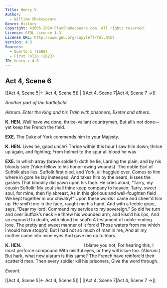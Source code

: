 ```yaml
---
Title: Henry V
Author: 
  - William Shakespeare
Genre: History
Copyright: ©2005-2024 PlayShakespeare.com. All rights reserved.
License: GFDL License 1.3
License URL: http://www.gnu.org/copyleft/fdl.html
Version: 4.3
Sources:
  - Quarto 1 (1600)
  - First Folio (1623)
ID: henry-v-4-6
---
```


## Act 4, Scene 6
[[Act 4, Scene 5|← Act 4, Scene 5]] | [[Act 4, Scene 7|Act 4, Scene 7 →]]

*Another part of the battlefield.*

*Alarum. Enter the King and his Train with prisoners; Exeter and others.*

**K. HEN.**
Well have we done, thrice-valiant countrymen,
But all’s not done—yet keep the French the field.

**EXE.**
The Duke of York commends him to your Majesty.

**K. HEN.**
Lives he, good uncle? Thrice within this hour
I saw him down; thrice up again, and fighting;
From helmet to the spur all blood he was.

**EXE.**
In which array (brave soldier!) doth he lie,
Larding the plain; and by his bloody side
(Yoke-fellow to his honor-owing wounds) 
The noble Earl of Suffolk also lies.
Suffolk first died, and York, all haggled over,
Comes to him where in gore he lay insteeped,
And takes him by the beard, kisses the gashes
That bloodily did yawn upon his face.
He cries aloud, “Tarry, my cousin Suffolk!
My soul shall thine keep company to heaven;
Tarry, sweet soul, for mine, then fly abreast,
As in this glorious and well-foughten field
We kept together in our chivalry!”
Upon these words I came and cheer’d him up.
He smil’d me in the face, raught me his hand,
And with a feeble gripe, says, “Dear my lord,
Commend my service to my sovereign.”
So did he turn and over Suffolk’s neck
He threw his wounded arm, and kiss’d his lips,
And so espous’d to death, with blood he seal’d
A testament of noble-ending love.
The pretty and sweet manner of it forc’d
Those waters from me which I would have stopp’d,
But I had not so much of man in me,
And all my mother came into mine eyes
And gave me up to tears.

**K. HEN.**
              I blame you not,
For hearing this, I must perforce compound
With mistful eyes, or they will issue too.
*(Alarum.)*
But hark, what new alarum is this same?
The French have reinforc’d their scatter’d men.
Then every soldier kill his prisoners,
Give the word through.

*Exeunt.*

[[Act 4, Scene 5|← Act 4, Scene 5]] | [[Act 4, Scene 7|Act 4, Scene 7 →]]